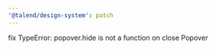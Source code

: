 ```yaml
---
'@talend/design-system': patch
---
```


fix TypeError: popover.hide is not a function on close Popover
